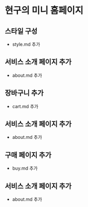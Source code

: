# 현구의 미니 홈페이지

## 스타일 구성
- style.md 추가

## 서비스 소개 페이지 추가
- about.md 추가

## 장바구니 추가
- cart.md 추가

## 서비스 소개 페이지 추가
- about.md 추가

## 구매 페이지 추가
- buy.md 추가

## 서비스 소개 페이지 추가
- about.md 추가